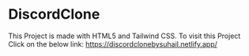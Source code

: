 # DiscordClone
This Project is made with HTML5 and Tailwind CSS.
To visit this Project Click on the below link:
  https://discordclonebysuhail.netlify.app/
